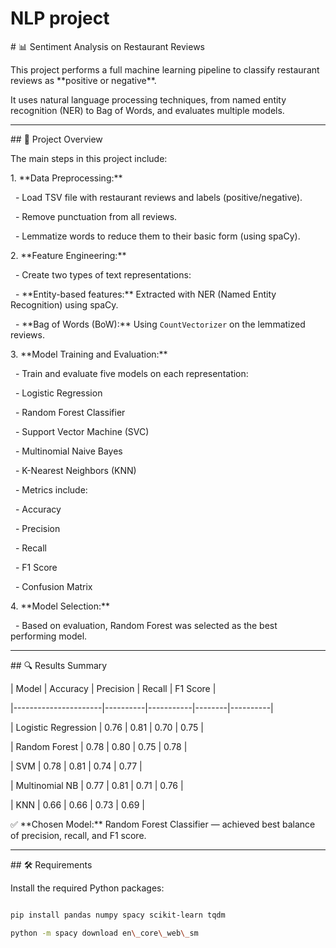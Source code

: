 # NLP project



\# 📊 Sentiment Analysis on Restaurant Reviews



This project performs a full machine learning pipeline to classify restaurant reviews as \*\*positive or negative\*\*.  

It uses natural language processing techniques, from named entity recognition (NER) to Bag of Words, and evaluates multiple models.



---



\## 🚀 Project Overview



The main steps in this project include:



1\. \*\*Data Preprocessing:\*\*

&nbsp;  - Load TSV file with restaurant reviews and labels (positive/negative).

&nbsp;  - Remove punctuation from all reviews.

&nbsp;  - Lemmatize words to reduce them to their basic form (using spaCy).



2\. \*\*Feature Engineering:\*\*

&nbsp;  - Create two types of text representations:

&nbsp;    - \*\*Entity-based features:\*\* Extracted with NER (Named Entity Recognition) using spaCy.

&nbsp;    - \*\*Bag of Words (BoW):\*\* Using `CountVectorizer` on the lemmatized reviews.



3\. \*\*Model Training and Evaluation:\*\*

&nbsp;  - Train and evaluate five models on each representation:

&nbsp;    - Logistic Regression

&nbsp;    - Random Forest Classifier

&nbsp;    - Support Vector Machine (SVC)

&nbsp;    - Multinomial Naive Bayes

&nbsp;    - K-Nearest Neighbors (KNN)

&nbsp;  - Metrics include:

&nbsp;    - Accuracy

&nbsp;    - Precision

&nbsp;    - Recall

&nbsp;    - F1 Score

&nbsp;    - Confusion Matrix



4\. \*\*Model Selection:\*\*

&nbsp;  - Based on evaluation, Random Forest was selected as the best performing model.



---



\## 🔍 Results Summary



| Model               | Accuracy | Precision | Recall | F1 Score |

|----------------------|----------|-----------|--------|----------|

| Logistic Regression  | 0.76     | 0.81      | 0.70   | 0.75     |

| Random Forest        | 0.78     | 0.80      | 0.75   | 0.78     |

| SVM                  | 0.78     | 0.81      | 0.74   | 0.77     |

| Multinomial NB       | 0.77     | 0.81      | 0.71   | 0.76     |

| KNN                  | 0.66     | 0.66      | 0.73   | 0.69     |



✅ \*\*Chosen Model:\*\* Random Forest Classifier — achieved best balance of precision, recall, and F1 score.



---



\## 🛠 Requirements



Install the required Python packages:



```bash

pip install pandas numpy spacy scikit-learn tqdm

python -m spacy download en\_core\_web\_sm





